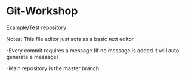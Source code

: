 # Git-Workshop
Example/Test repository

Notes: This file editor just acts as a basic text editor

-Every commit requires a message (If no message is added it will auto generate a message)

-Main repository is the master branch
